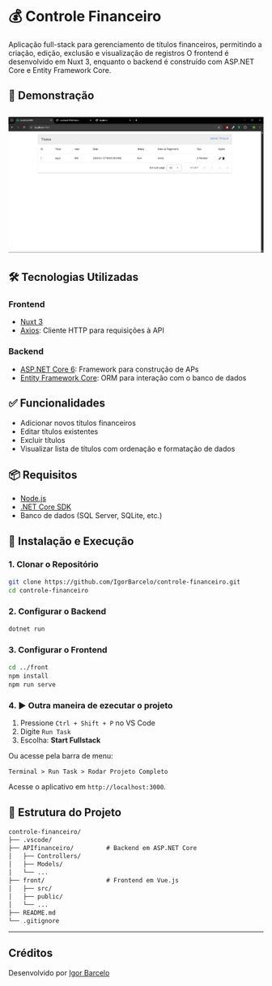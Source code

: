 # 💰 Controle Financeiro
Aplicação full-stack para gerenciamento de títulos financeiros, permitindo a criação, edição, exclusão e visualização de registros O frontend é desenvolvido em Nuxt 3, enquanto o backend é construído com ASP.NET Core e Entity Framework Core.

## 📸 Demonstração

![Demo](./public/demo.png)
---
## 🛠️ Tecnologias Utilizadas

### Frontend

- [Nuxt 3](https://nuxt.com/)
- [Axios](https://axios-http.com/): Cliente HTTP para requisições à API

### Backend

- [ASP.NET Core 6](https://dotnet.microsoft.com/): Framework para construção de APs
- [Entity Framework Core](https://docs.microsoft.com/ef/core/): ORM para interação com o banco de dados

## ✅ Funcionalidades

- Adicionar novos títulos financeiros
- Editar títulos existentes
- Excluir títulos
- Visualizar lista de títulos com ordenação e formatação de dados

## 📦 Requisitos
- [Node.js](https://nodejs.or/)
- [.NET Core SDK](https://dotnet.microsoft.com/downlod)
- Banco de dados (SQL Server, SQLite, etc.)


## 🚀 Instalação e Execução

### 1. Clonar o Repositório

```bash
git clone https://github.com/IgorBarcelo/controle-financeiro.git
cd controle-financeiro
```

### 2. Configurar o Backend

```bash
dotnet run
```

### 3. Configurar o Frontend

```bash
cd ../front
npm install
npm run serve
```

### 4. ▶️ Outra maneira de ezecutar o projeto

1. Pressione `Ctrl + Shift + P` no VS Code
2. Digite `Run Task`
3. Escolha: **Start Fullstack**

Ou acesse pela barra de menu:
```
Terminal > Run Task > Rodar Projeto Completo
```

Acesse o aplicativo em `http://localhost:3000`.

## 📁 Estrutura do Projeto

```
controle-financeiro/
├── .vscode/
├── APIfinanceiro/         # Backend em ASP.NET Core
│   ├── Controllers/
│   ├── Models/
│   └── ...
├── front/                 # Frontend em Vue.js
│   ├── src/
│   ├── public/
│   └── ...
├── README.md
└── .gitignore
```

---
## Créditos
Desenvolvido por [Igor Barcelo](https://www.linkedin.com/in/igor-barcelo-631010216/)
